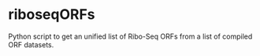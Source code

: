 # riboseqORFs
Python script to get an unified list of Ribo-Seq ORFs from a list of compiled ORF datasets.
